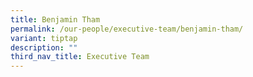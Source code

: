 ```yaml
---
title: Benjamin Tham
permalink: /our-people/executive-team/benjamin-tham/
variant: tiptap
description: ""
third_nav_title: Executive Team
---
```

